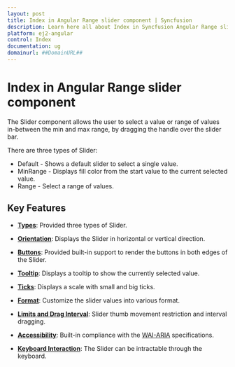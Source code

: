 ```yaml
---
layout: post
title: Index in Angular Range slider component | Syncfusion
description: Learn here all about Index in Syncfusion Angular Range slider component of Syncfusion Essential JS 2 and more.
platform: ej2-angular
control: Index 
documentation: ug
domainurl: ##DomainURL##
---
```


# Index in Angular Range slider component

The Slider component allows the user to select a value or range of values in-between the min and max range, by dragging the handle over the slider bar.

There are three types of Slider:
* Default - Shows a default slider to select a single value.
* MinRange - Displays fill color from the start value to the current selected value.
* Range - Select a range of values.

## Key Features

* **[Types](../slider/getting-started#types)**: Provided three types of Slider.

* **[Orientation](../slider/getting-started#customization)**: Displays the Slider in horizontal or vertical direction.

* **[Buttons](../slider/getting-started#buttons)**: Provided built-in support to render the buttons in both edges of the Slider.

* **[Tooltip](../slider/getting-started#tooltip)**: Displays a tooltip to show the currently selected value.

* **[Ticks](../slider/ticks)**: Displays a scale with small and big ticks.

* **[Format](../slider/format)**: Customize the slider values into various format.

* **[Limits and Drag Interval](../slider/limits)**: Slider thumb movement restriction and interval dragging.

* **[Accessibility](../slider/accessibility)**: Built-in compliance with the [WAI-ARIA](http://www.w3.org/WAI/PF/aria-practices/) specifications.

* **[Keyboard Interaction](../slider/accessibility#keyboard-interaction)**: The Slider can be intractable through the keyboard.